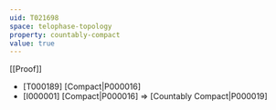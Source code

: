 ```yaml
---
uid: T021698
space: telophase-topology
property: countably-compact
value: true
---
```

[[Proof]]

* [T000189] [Compact|P000016]
* [I000001] [Compact|P000016] => [Countably Compact|P000019]

